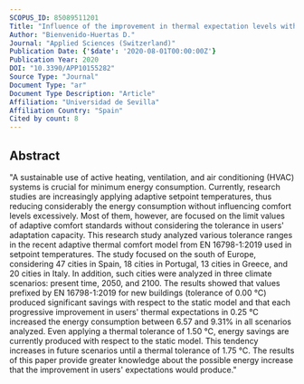 ```yaml
---
SCOPUS_ID: 85089511201
Title: "Influence of the improvement in thermal expectation levels with adaptive setpoint temperatures on energy consumption"
Author: "Bienvenido-Huertas D."
Journal: "Applied Sciences (Switzerland)"
Publication Date: {'$date': '2020-08-01T00:00:00Z'}
Publication Year: 2020
DOI: "10.3390/APP10155282"
Source Type: "Journal"
Document Type: "ar"
Document Type Description: "Article"
Affiliation: "Universidad de Sevilla"
Affiliation Country: "Spain"
Cited by count: 8
---
```


## Abstract
"A sustainable use of active heating, ventilation, and air conditioning (HVAC) systems is crucial for minimum energy consumption. Currently, research studies are increasingly applying adaptive setpoint temperatures, thus reducing considerably the energy consumption without influencing comfort levels excessively. Most of them, however, are focused on the limit values of adaptive comfort standards without considering the tolerance in users' adaptation capacity. This research study analyzed various tolerance ranges in the recent adaptive thermal comfort model from EN 16798-1:2019 used in setpoint temperatures. The study focused on the south of Europe, considering 47 cities in Spain, 18 cities in Portugal, 13 cities in Greece, and 20 cities in Italy. In addition, such cities were analyzed in three climate scenarios: present time, 2050, and 2100. The results showed that values prefixed by EN 16798-1:2019 for new buildings (tolerance of 0.00 °C) produced significant savings with respect to the static model and that each progressive improvement in users' thermal expectations in 0.25 °C increased the energy consumption between 6.57 and 9.31% in all scenarios analyzed. Even applying a thermal tolerance of 1.50 °C, energy savings are currently produced with respect to the static model. This tendency increases in future scenarios until a thermal tolerance of 1.75 °C. The results of this paper provide greater knowledge about the possible energy increase that the improvement in users' expectations would produce."
